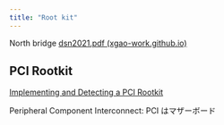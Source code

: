 ```yaml
---
title: "Root kit"
---
```


North bridge
[dsn2021.pdf (xgao-work.github.io)](https://xgao-work.github.io/paper/dsn2021.pdf)


## PCI Rootkit
[Implementing and Detecting a PCI Rootkit](https://www.blackhat.com/presentations/bh-dc-07/Heasman/Paper/bh-dc-07-Heasman-WP.pdf)

Peripheral Component Interconnect: PCI はマザーボード

